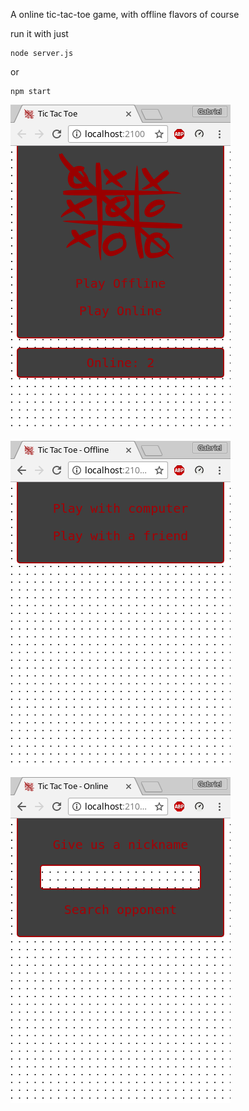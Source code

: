 A online tic-tac-toe game, with offline flavors of course

run it with just

    node server.js

or

    npm start


![initial page screenshot](https://raw.githubusercontent.com/gabrielfern/canvas/master/tictactoe/assets/Screenshot_1.png)

![offline hall screenshot](https://raw.githubusercontent.com/gabrielfern/canvas/master/tictactoe/assets/Screenshot_2.png)

![online hall screenshot](https://raw.githubusercontent.com/gabrielfern/canvas/master/tictactoe/assets/Screenshot_3.png)
